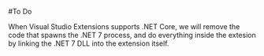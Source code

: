 #To Do

When Visual Studio Extensions supports .NET Core, we will remove the code that spawns the .NET 7 process, and do everything inside the extesion by linking the .NET 7 DLL into the extension itself.